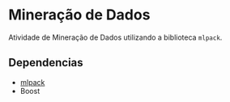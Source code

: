 # Mineração de Dados

Atividade de Mineração de Dados utilizando a biblioteca `mlpack`.

## Dependencias
  - [mlpack](https://www.mlpack.org/index.html)
  - Boost


